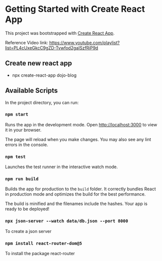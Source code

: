 # Getting Started with Create React App

This project was bootstrapped with [Create React App](https://github.com/facebook/create-react-app).

Reference Video link: https://www.youtube.com/playlist?list=PL4cUxeGkcC9gZD-Tvwfod2gaISzfRiP9d

## Create new react app

- npx create-react-app dojo-blog

## Available Scripts

In the project directory, you can run:

### `npm start`

Runs the app in the development mode.
Open [http://localhost:3000](http://localhost:3000) to view it in your browser.

The page will reload when you make changes.
You may also see any lint errors in the console.

### `npm test`

Launches the test runner in the interactive watch mode.

### `npm run build`

Builds the app for production to the `build` folder.
It correctly bundles React in production mode and optimizes the build for the best performance.

The build is minified and the filenames include the hashes.
Your app is ready to be deployed!

### `npx json-server --watch data/db.json --port 8000`

To create a json server

### `npm install react-router-dom@5`

To install the package react-router
